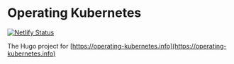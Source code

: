 Operating Kubernetes
==

[![Netlify Status](https://api.netlify.com/api/v1/badges/433e54af-cd9c-4cac-8cf4-5020e208f5e5/deploy-status)](https://app.netlify.com/sites/operating-kubernetes/deploys)

The Hugo project for [https://operating-kubernetes.info](https://operating-kubernetes.info)



